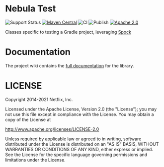 Nebula Test
===========

![Support Status](https://img.shields.io/badge/nebula-active-green.svg)
[![Maven Central](https://maven-badges.herokuapp.com/maven-central/com.netflix.nebula/nebula-test/badge.svg?style=plastic)](https://maven-badges.herokuapp.com/maven-central/com.netflix.nebula/nebul-atest)
![CI](https://github.com/nebula-plugins/nebula-test/actions/workflows/ci.yml/badge.svg)
![Publish](https://github.com/nebula-plugins/nebula-test/actions/workflows/publish.yml/badge.svg)
[![Apache 2.0](https://img.shields.io/github/license/nebula-plugins/nebula-test.svg)](http://www.apache.org/licenses/LICENSE-2.0)

Classes specific to testing a Gradle project, leveraging [Spock](http://spockframework.org)

# Documentation

The project wiki contains the [full documentation](https://github.com/nebula-plugins/nebula-test/wiki) for the library.


LICENSE
=======

Copyright 2014-2021 Netflix, Inc.

Licensed under the Apache License, Version 2.0 (the "License");
you may not use this file except in compliance with the License.
You may obtain a copy of the License at

<http://www.apache.org/licenses/LICENSE-2.0>

Unless required by applicable law or agreed to in writing, software
distributed under the License is distributed on an "AS IS" BASIS,
WITHOUT WARRANTIES OR CONDITIONS OF ANY KIND, either express or implied.
See the License for the specific language governing permissions and
limitations under the License.
